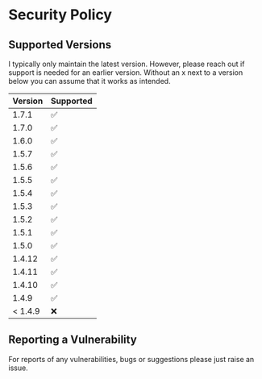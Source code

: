 # Security Policy

## Supported Versions

I typically only maintain the latest version. However, please reach out if support
is needed for an earlier version. Without an x next to a version below you can
assume that it works as intended.

| Version | Supported          |
|---------|--------------------|
| 1.7.1   | :white_check_mark: |
| 1.7.0   | :white_check_mark: |
| 1.6.0   | :white_check_mark: |
| 1.5.7   | :white_check_mark: |
| 1.5.6   | :white_check_mark: |
| 1.5.5   | :white_check_mark: |
| 1.5.4   | :white_check_mark: |
| 1.5.3   | :white_check_mark: |
| 1.5.2   | :white_check_mark: |
| 1.5.1   | :white_check_mark: |
| 1.5.0   | :white_check_mark: |
| 1.4.12  | :white_check_mark: |
| 1.4.11  | :white_check_mark: |
| 1.4.10  | :white_check_mark: |
| 1.4.9   | :white_check_mark: |
| < 1.4.9 | :x:                |

## Reporting a Vulnerability

For reports of any vulnerabilities, bugs or suggestions please just raise an issue.
